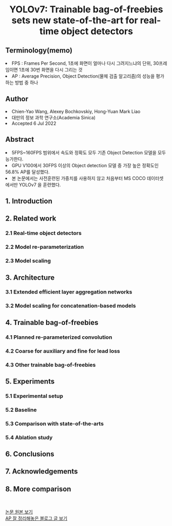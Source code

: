 <div align='center'>
    <h1> YOLOv7: Trainable bag-of-freebies sets new state-of-the-art for real-time object detectors</h1>
</div>

<h2>Terminology(memo)</h2>
<li>FPS : Frames Per Second, 1초에 화면이 얼마나 다시 그려지느냐의 단위, 30프레임이면 1초에 30번 화면을 다시 그리는 것</li>
<li>AP : Average Precision, Object Detection(물체 검출 알고리즘)의 성능을 평가하는 방법 중 하나</li>

<h2>Author</h2>
<li>Chien-Yao Wang, Alexey Bochkovskiy, Hong-Yuan Mark Liao</li>
<li>대만의 정보 과학 연구소(Academia Sinica)</li>
<li>Accepted 6 Jul 2022</li>

<h2>Abstract</h2>
<li>5FPS~160FPS 범위에서 속도와 정확도 모두 기존 Object Detection 모델을 모두 능가한다.</li>
<li>GPU V100에서 30FPS 이상의 Object detection 모델 중 가장 높은 정확도인 56.8% AP를 달성했다.</li>
<li>본 논문에서는 사전훈련된 가중치를 사용하지 않고 처음부터 MS COCO 데이터셋에서만 YOLOv7 을 훈련했다.</li>

<h2>1. Introduction</h2>

<h2>2. Related work</h2>
<h3>2.1 Real-time object detectors</h3>
<h3>2.2 Model re-parameterization</h3>
<h3>2.3 Model scaling</h3>

<h2>3. Architecture</h2>
<h3>3.1 Extended efficient layer aggregation networks</h3>
<h3>3.2 Model scaling for concatenation-based models</h3>

<h2>4. Trainable bag-of-freebies</h2>
<h3>4.1 Planned re-parameterized convolution</h3>
<h3>4.2 Coarse for auxiliary and fine for lead loss</h3>
<h3>4.3 Other trainable bag-of-freebies</h3>

<h2>5. Experiments</h2>
<h3>5.1 Experimental setup</h3>
<h3>5.2 Baseline</h3>
<h3>5.3 Comparison with state-of-the-arts</h3>
<h3>5.4 Ablation study</h3>

<h2>6. Conclusions</h2>

<h2>7. Acknowledgements</h2>

<h2>8. More comparison</h2>


<br>

<a href='https://arxiv.org/abs/2207.02696'>논문 원본 보기</a>
<br>
<a href='https://bskyvision.com/465'>AP 잘 정리해놓은 블로그 글 보기</a>
